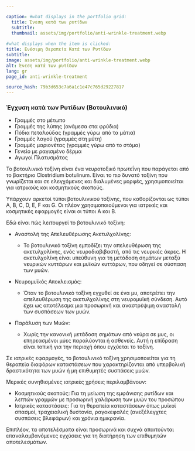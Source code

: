```yaml
---

caption: #what displays in the portfolio grid:
  title: Ένεση κατά των ρυτίδων
  subtitle: 
  thumbnail: assets/img/portfolio/anti-wrinkle-treatment.webp
  
#what displays when the item is clicked:
title: Ενέσιμη Θεραπεία Κατά των Ρυτίδων
subtitle: 
image: assets/img/portfolio/anti-wrinkle-treatment.webp
alt: Ένεση κατά των ρυτίδων
lang: gr
page_id: anti-wrinkle-treatment

source_hash: 79b3d653c7a6a1c1e47c765d29227817
---
```

### Έγχυση κατά των Ρυτίδων (Βοτουλινικό)
- Γραμμές στο μέτωπο
- Γραμμές της λύπης (ανάμεσα στα φρύδια)
- Πόδια πεταλούδας (γραμμές γύρω από τα μάτια)
- Γραμμές λαγού (γραμμές στη μύτη)
- Γραμμές μαριονέτας (γραμμές γύρω από το στόμα)
- Γενείο με ραγισμένο δέρμα
- Αγωγοί Πλατυσμάτος  

Το βοτουλινικό τοξίνη είναι ένα νευροτοξικό πρωτεΐνη που παράγεται από το βακτήριο Clostridium botulinum. Είναι το πιο δυνατό τοξίνη που γνωρίζεται και σε ελεγχόμενες και διαλυμένες μορφές, χρησιμοποιείται για ιατρικούς και κοσμητικούς σκοπούς.  

Υπάρχουν αρκετοί τύποι βοτουλινικού τοξίνης, που καθορίζονται ως τύποι Α, Β, C, D, E, F και G. Οι πλέον χρησιμοποιούμενοι για ιατρικές και κοσμητικές εφαρμογές είναι οι τύποι Α και Β.  

Εδώ είναι πώς λειτουργεί το βοτουλινικό τοξίνη:
- Αναστολή της Απελευθέρωσης Ακετυλχολίνης:
  -	Το βοτουλινικό τοξίνη εμποδίζει την απελευθέρωση της ακετυλχολίνης, ενός νευροδιαβιβαστή, από τις νευρικές άκρες. Η ακετυλχολίνη είναι υπεύθυνη για τη μετάδοση σημάτων μεταξύ νευρικών κυττάρων και μυϊκών κυττάρων, που οδηγεί σε σύσπαση των μυών.  

- Νευρομυϊκός Αποκλεισμός:
  -	Όταν το βοτουλινικό τοξίνη εγχυθεί σε ένα μυ, αποτρέπει την απελευθέρωση της ακετυλχολίνης στη νευρομυϊκή σύνδεση. Αυτό έχει ως αποτέλεσμα μια προσωρινή και αναστρέψιμη αναστολή των συσπάσεων των μυών.  

- Παράλυση των Μυών:
  -	Χωρίς την κανονική μετάδοση σημάτων από νεύρα σε μυς, οι επηρεασμένοι μύες παραλύονται ή ασθενείς. Αυτή η επίδραση είναι τοπική για την περιοχή όπου εγχύεται το τοξίνη.  

Σε ιατρικές εφαρμογές, το βοτουλινικό τοξίνη χρησιμοποιείται για τη θεραπεία διαφόρων καταστάσεων που χαρακτηρίζονται από υπερβολική δραστικότητα των μυών ή μη επιθυμητές συσπάσεις μυών.  

Μερικές συνηθισμένες ιατρικές χρήσεις περιλαμβάνουν:
- Κοσμητικούς σκοπούς: Για τη μείωση της εμφάνισης ρυτίδων και λεπτών γραμμών με προσωρινή χαλάρωση των μυών του προσώπου
- Ιατρικές καταστάσεις: Για τη θεραπεία καταστάσεων όπως μυϊκοί σπασμοί, τραχειαλική δυστονία, ραγοκεφαλές (ανεξέλεγχτες συσπάσεις βλεφάρων) και χρόνια ημικρανία.  

Επιπλέον, τα αποτελέσματα είναι προσωρινά και συχνά απαιτούνται επαναλαμβανόμενες εγχύσεις για τη διατήρηση των επιθυμητών αποτελεσμάτων.